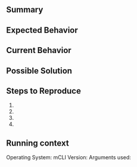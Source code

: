 <!--- New features should be discussed in our Discord server: https://link.malcore.io/issue/readme -->

## Summary
<!--- Provide a general summary of the issue in the Title above -->

## Expected Behavior
<!--- Tell us what should happen -->

## Current Behavior
<!--- Tell us what happens instead of the expected behavior -->

## Possible Solution
<!--- Not obligatory, but suggest a fix/reason for the bug, -->

## Steps to Reproduce
<!--- Provide a link to a live example, or an unambiguous set of steps to -->
<!--- reproduce this bug. Include code to reproduce, if relevant -->
1.
2.
3.
4.

## Running context
<!--- Provide information about your system for us --->
Operating System:
mCLI Version: 
Arguments used:

